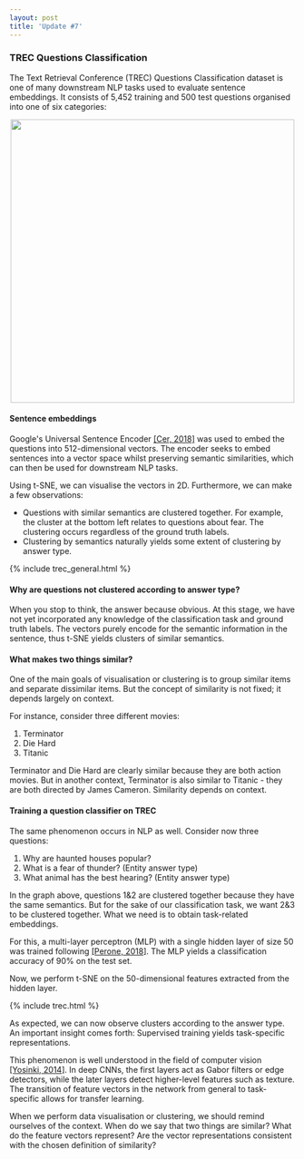 ```yaml
---
layout: post
title: 'Update #7'
---
```

<html>
<head>
<link rel="stylesheet" href="https://cdn.pydata.org/bokeh/release/bokeh-0.12.15.min.css" type="text/css" />
<script type="text/javascript" src="https://cdn.pydata.org/bokeh/release/bokeh-0.12.15.min.js"></script>
</head>
</html>

### TREC Questions Classification
The Text Retrieval Conference (TREC) Questions Classification dataset is one of many downstream NLP tasks used to evaluate sentence embeddings. It consists of 5,452 training and 500 test questions organised into one of six categories:
<center>
<img src="{{ site.baseurl }}/public/update_7/trec_samples.png" width="500">
</center>

#### __Sentence embeddings__
Google's Universal Sentence Encoder [[Cer, 2018]](https://arxiv.org/pdf/1803.11175.pdf) was used to embed the questions into 512-dimensional vectors. The encoder seeks to embed sentences into a vector space whilst preserving semantic similarities, which can then be used for downstream NLP tasks.  

Using t-SNE, we can visualise the vectors in 2D. Furthermore, we can make a few observations:
* Questions with similar semantics are clustered together. For example, the cluster at the bottom left relates to questions about fear. The clustering occurs regardless of the ground truth labels. 
* Clustering by semantics naturally yields some extent of clustering by answer type. 

{% include trec_general.html  %}

#### __Why are questions not clustered according to answer type?__
When you stop to think, the answer because obvious. At this stage, we have not yet incorporated any knowledge of the classification task and ground truth labels. The vectors purely encode for the semantic information in the sentence, thus t-SNE yields clusters of similar semantics.

#### __What makes two things similar?__
One of the main goals of visualisation or clustering is to group similar items and separate dissimilar items. But the concept of similarity is not fixed; it depends largely on context. 

For instance, consider three different movies:
1. Terminator
2. Die Hard
3. Titanic

Terminator and Die Hard are clearly similar because they are both action movies. But in another context, Terminator is also similar to Titanic - they are both directed by James Cameron. Similarity depends on context. 

#### __Training a question classifier on TREC__
The same phenomenon occurs in NLP as well. Consider now three questions:
1. Why are haunted houses popular?
2. What is a fear of thunder? (Entity answer type)
3. What animal has the best hearing? (Entity answer type)

In the graph above, questions 1&2 are clustered together because they have the same semantics. But for the sake of our classification task, we want 2&3 to be clustered together. What we need is to obtain task-related embeddings.

For this, a multi-layer perceptron (MLP) with a single hidden layer of size 50 was trained following [[Perone, 2018]](https://arxiv.org/pdf/1806.06259.pdf). The MLP yields a classification accuracy of 90% on the test set. 

Now, we perform t-SNE on the 50-dimensional features extracted from the hidden layer.

{% include trec.html  %}

As expected, we can now observe clusters according to the answer type. An important insight comes forth:
Supervised training yields task-specific representations.

This phenomenon is well understood in the field of computer vision [[Yosinki, 2014]](https://arxiv.org/abs/1411.1792). In deep CNNs, the first layers act as Gabor filters or edge detectors, while the later layers detect higher-level features such as texture. The transition of feature vectors in the network from general to task-specific allows for transfer learning. 

When we perform data visualisation or clustering, we should remind ourselves of the context. When do we say that two things are similar? What do the feature vectors represent? Are the vector representations consistent with the chosen definition of similarity?
